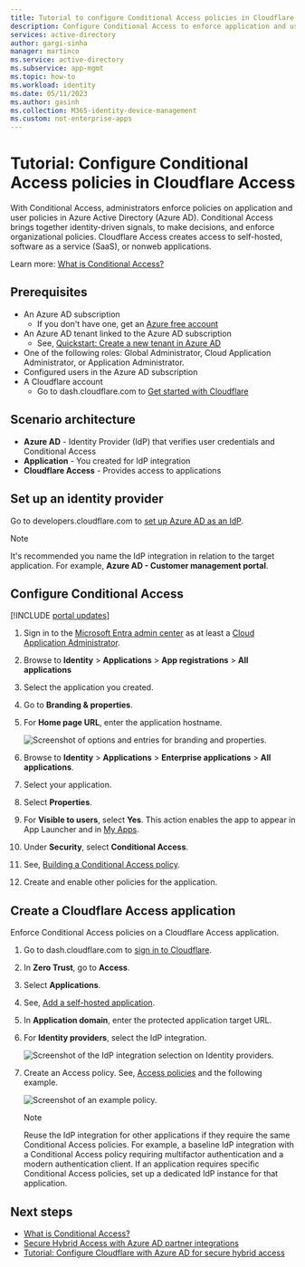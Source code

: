 ```yaml
---
title: Tutorial to configure Conditional Access policies in Cloudflare Access
description: Configure Conditional Access to enforce application and user policies in Cloudflare Access
services: active-directory
author: gargi-sinha
manager: martinco
ms.service: active-directory
ms.subservice: app-mgmt
ms.topic: how-to
ms.workload: identity
ms.date: 05/11/2023
ms.author: gasinh
ms.collection: M365-identity-device-management
ms.custom: not-enterprise-apps
---
```


# Tutorial: Configure Conditional Access policies in Cloudflare Access

With Conditional Access, administrators enforce policies on application and user policies in Azure Active Directory (Azure AD). Conditional Access brings together identity-driven signals, to make decisions, and enforce organizational policies. Cloudflare Access creates access to self-hosted, software as a service (SaaS), or nonweb applications.

Learn more: [What is Conditional Access?](../conditional-access/overview.md)

## Prerequisites

* An Azure AD subscription
  * If you don't have one, get an [Azure free account](https://azure.microsoft.com/free/)
* An Azure AD tenant linked to the Azure AD subscription
  * See, [Quickstart: Create a new tenant in Azure AD](../fundamentals/create-new-tenant.md)
* One of the following roles: Global Administrator, Cloud Application Administrator, or Application Administrator.
* Configured users in the Azure AD subscription  
* A Cloudflare account
  * Go to dash.cloudflare.com to [Get started with Cloudflare](https://dash.cloudflare.com/sign-up?https%3A%2F%2Fone.dash.cloudflare.com%2F)

## Scenario architecture

* **Azure AD** - Identity Provider (IdP) that verifies user credentials and Conditional Access
* **Application** - You created for IdP integration
* **Cloudflare Access** - Provides access to applications

## Set up an identity provider

Go to developers.cloudflare.com to [set up Azure AD as an IdP](https://developers.cloudflare.com/cloudflare-one/identity/idp-integration/azuread/#set-up-azure-ad-as-an-identity-provider).

   > [!NOTE]
   > It's recommended you name the IdP integration in relation to the target application. For example, **Azure AD - Customer management portal**.

## Configure Conditional Access

[!INCLUDE [portal updates](~/articles/active-directory/includes/portal-update.md)]

1. Sign in to the [Microsoft Entra admin center](https://entra.microsoft.com) as at least a [Cloud Application Administrator](../roles/permissions-reference.md#cloud-application-administrator). 
2. Browse to **Identity** > **Applications** > **App registrations** > **All applications**
3. Select the application you created.
4. Go to **Branding & properties**.
5. For **Home page URL**, enter the application hostname.

   ![Screenshot of options and entries for branding and properties.](./media/cloudflare-conditional-access-policies/branding-properties.png)

7. Browse to **Identity** > **Applications** > **Enterprise applications** > **All applications**.
8. Select your application.
9. Select **Properties**.
10. For **Visible to users**, select **Yes**. This action enables the app to appear in App Launcher and in [My Apps](https://myapplications.microsoft.com/).
11. Under **Security**, select **Conditional Access**.
12. See, [Building a Conditional Access policy](../conditional-access/concept-conditional-access-policies.md).
13. Create and enable other policies for the application.

## Create a Cloudflare Access application

Enforce Conditional Access policies on a Cloudflare Access application.

1. Go to dash.cloudflare.com to [sign in to Cloudflare](https://dash.cloudflare.com/login).
2. In **Zero Trust**, go to **Access**.
3. Select **Applications**.
4. See, [Add a self-hosted application](https://developers.cloudflare.com/cloudflare-one/applications/configure-apps/self-hosted-apps/).
5. In **Application domain**, enter the protected application target URL.
6. For **Identity providers**, select the IdP integration.

   ![Screenshot of the IdP integration selection on Identity providers.](./media/cloudflare-conditional-access-policies/identity-providers.png)

7. Create an Access policy. See, [Access policies](https://developers.cloudflare.com/cloudflare-one/policies/access/) and the following example. 

   ![Screenshot of an example policy.](./media/cloudflare-conditional-access-policies/access-policy-example.png)

   > [!NOTE]
   > Reuse the IdP integration for other applications if they require the same Conditional Access policies. For example, a baseline IdP integration with a Conditional Access policy requiring multifactor authentication and a modern authentication client. If an application requires specific Conditional Access policies, set up a dedicated IdP instance for that application.

## Next steps

* [What is Conditional Access?](../conditional-access/overview.md)
* [Secure Hybrid Access with Azure AD partner integrations](secure-hybrid-access-integrations.md)
* [Tutorial: Configure Cloudflare with Azure AD for secure hybrid access](cloudflare-integration.md)
